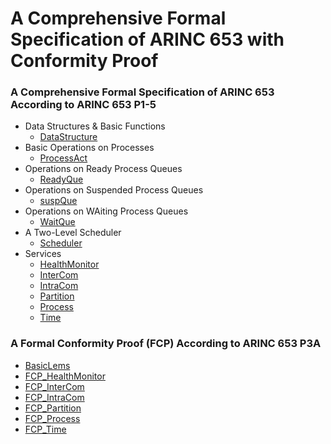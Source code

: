 
# A Comprehensive Formal Specification of ARINC 653 with Conformity Proof

### A Comprehensive Formal Specification of ARINC 653 According to ARINC 653 P1-5
  - Data Structures & Basic Functions
    - [DataStructure](https://zf-zhangfeng.github.io/ARINC653P1-5Conformity/DataStructure)
  - Basic Operations on Processes
    - [ProcessAct](https://zf-zhangfeng.github.io/ARINC653P1-5Conformity/Base_Ops/Design_BsOps/ProcessAct_D)
  - Operations on Ready Process Queues
    - [ReadyQue](https://zf-zhangfeng.github.io/ARINC653P1-5Conformity/Base_Ops/Design_BsOps/ReadyQue_D)
  - Operations on Suspended Process Queues
    - [suspQue](https://zf-zhangfeng.github.io/ARINC653P1-5Conformity/Base_Ops/Design_BsOps/suspQue_D)
  - Operations on WAiting Process Queues
    - [WaitQue](https://zf-zhangfeng.github.io/ARINC653P1-5Conformity/Base_Ops/Design_BsOps/WaitQue_D)
  - A Two-Level Scheduler
    - [Scheduler](https://zf-zhangfeng.github.io/ARINC653P1-5Conformity/Scheduler/Design_Sched/Scheduler_D)
  - Services
    - [HealthMonitor](https://zf-zhangfeng.github.io/ARINC653P1-5Conformity/Services_R/HealthMonitor)
    - [InterCom](https://zf-zhangfeng.github.io/ARINC653P1-5Conformity/Services_R/InterCom)
    - [IntraCom](https://zf-zhangfeng.github.io/ARINC653P1-5Conformity/Services_R/IntraCom)
    - [Partition](https://zf-zhangfeng.github.io/ARINC653P1-5Conformity/Services_R/Partition)
    - [Process](https://zf-zhangfeng.github.io/ARINC653P1-5Conformity/Services_R/Process)
    - [Time](https://zf-zhangfeng.github.io/ARINC653P1-5Conformity/Services_R/Time)

### A Formal Conformity Proof (FCP) According to ARINC 653 P3A
  - [BasicLems](https://zf-zhangfeng.github.io/ARINC653P1-5Conformity/Services_FT/BasicLems)
  - [FCP_HealthMonitor](https://zf-zhangfeng.github.io/ARINC653P1-5Conformity/Services_FT/HealthMonitor_FT)
  - [FCP_InterCom](https://zf-zhangfeng.github.io/ARINC653P1-5Conformity/Services_FT/InterCom_FT)
  - [FCP_IntraCom](https://zf-zhangfeng.github.io/ARINC653P1-5Conformity/Services_FT/IntraCom_FT)
  - [FCP_Partition](https://zf-zhangfeng.github.io/ARINC653P1-5Conformity/Services_FT/Partition_FT)
  - [FCP_Process](https://zf-zhangfeng.github.io/ARINC653P1-5Conformity/Services_FT/Process_FT)
  - [FCP_Time](https://zf-zhangfeng.github.io/ARINC653P1-5Conformity/Services_FT/Time_FT)
